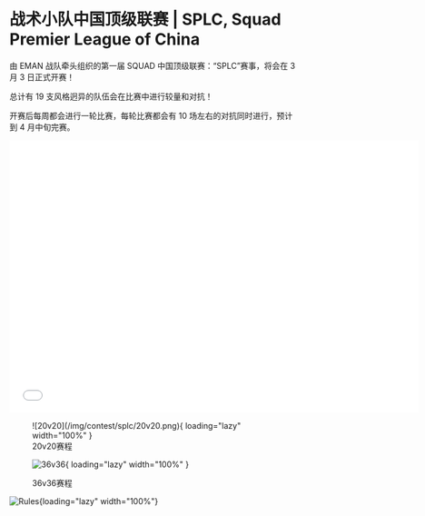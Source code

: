 # 战术小队中国顶级联赛 | SPLC, Squad Premier League of China

由 EMAN 战队牵头组织的第一届 SQUAD 中国顶级联赛：“SPLC”赛事，将会在 3 月 3 日正式开赛！

总计有 19 支风格迥异的队伍会在比赛中进行较量和对抗！

开赛后每周都会进行一轮比赛，每轮比赛都会有 10 场左右的对抗同时进行，预计到 4 月中旬完赛。

<iframe src="//player.bilibili.com/player.html?aid=652668814&bvid=BV1AY4y1m752&cid=1030383803&page=1" scrolling="no" border="0" frameborder="no" framespacing="0" allowfullscreen="true" height="480" width="720"> </iframe>

<figure markdown>
  ![20v20](/img/contest/splc/20v20.png){ loading="lazy" width="100%" }
  <figcaption>20v20赛程</figcaption>
  
  ![36v36](/img/contest/splc/36v36.png){ loading="lazy" width="100%" }
  <figcaption>36v36赛程</figcaption>
</figure>

![Rules](/img/contest/splc/rules.jpg){loading="lazy" width="100%"}